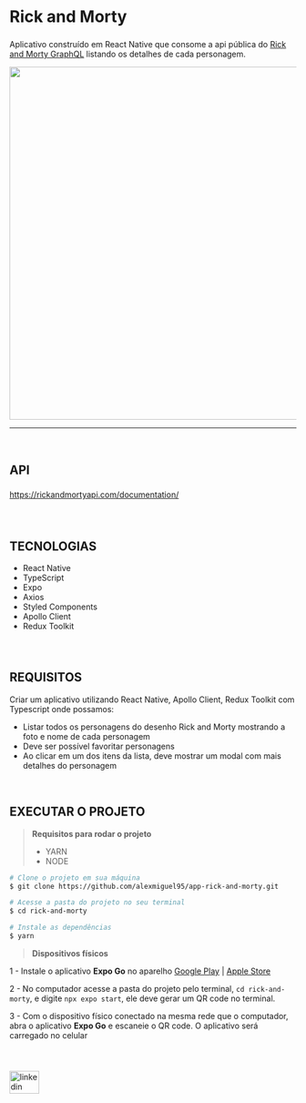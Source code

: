<h1 align="left">Rick and Morty</h1>

###


Aplicativo construído em React Native que consome a api pública do [Rick and Morty GraphQL](https://rickandmortyapi.com/documentation/) listando os detalhes de cada personagem.

<p align="center">
  <img src="/demonstration.gif" width="620">
</p>

*********************************************************************************************************

&nbsp;

###

<h2 align="left">API</h2>

###

https://rickandmortyapi.com/documentation/

###

&nbsp;
&nbsp;

<h2 align="left">TECNOLOGIAS</h2>

*  React Native
*  TypeScript
*  Expo
*  Axios
*  Styled Components
* Apollo Client
* Redux Toolkit
###
&nbsp;
<h2 align="left">REQUISITOS</h2>
Criar um aplicativo utilizando React Native, Apollo Client, Redux Toolkit com Typescript onde possamos:

* Listar todos os personagens do desenho Rick and Morty mostrando a foto e nome de cada personagem
* Deve ser possível favoritar personagens
* Ao clicar em um dos itens da lista, deve mostrar um modal com mais detalhes do personagem


&nbsp;

<h2 align="left">EXECUTAR O PROJETO</h2>

> **Requisitos para rodar o projeto** 
> * YARN
> * NODE


```bash
# Clone o projeto em sua máquina
$ git clone https://github.com/alexmiguel95/app-rick-and-morty.git

# Acesse a pasta do projeto no seu terminal
$ cd rick-and-morty

# Instale as dependências
$ yarn
```

> **Dispositivos físicos**

1 - Instale o aplicativo **Expo Go** no aparelho
[Google Play](https://play.google.com/store/search?q=expo+go&c=apps&hl=pt_BR&gl=US) | 
[Apple Store](https://apps.apple.com/br/app/expo-go/id982107779)

2 - No computador acesse a pasta do projeto pelo terminal, `cd rick-and-morty`, e digite `npx expo start`, ele deve gerar um QR code no terminal.

3 - Com o dispositivo físico conectado na mesma rede que o computador, abra o aplicativo **Expo Go** e escaneie o QR code. O aplicativo será carregado no celular
&nbsp;
&nbsp;

<div align="left">
</div>

###

<div align="left">
</div>

###
&nbsp;
&nbsp;
<div align="left">
  <a href="https://www.linkedin.com/in/alexmiguel95/" target="_blank">
    <img src="https://raw.githubusercontent.com/maurodesouza/profile-readme-generator/master/src/assets/icons/social/linkedin/default.svg" width="52" height="40" alt="linkedin logo"  />
  </a>
</div>

###

&nbsp;
